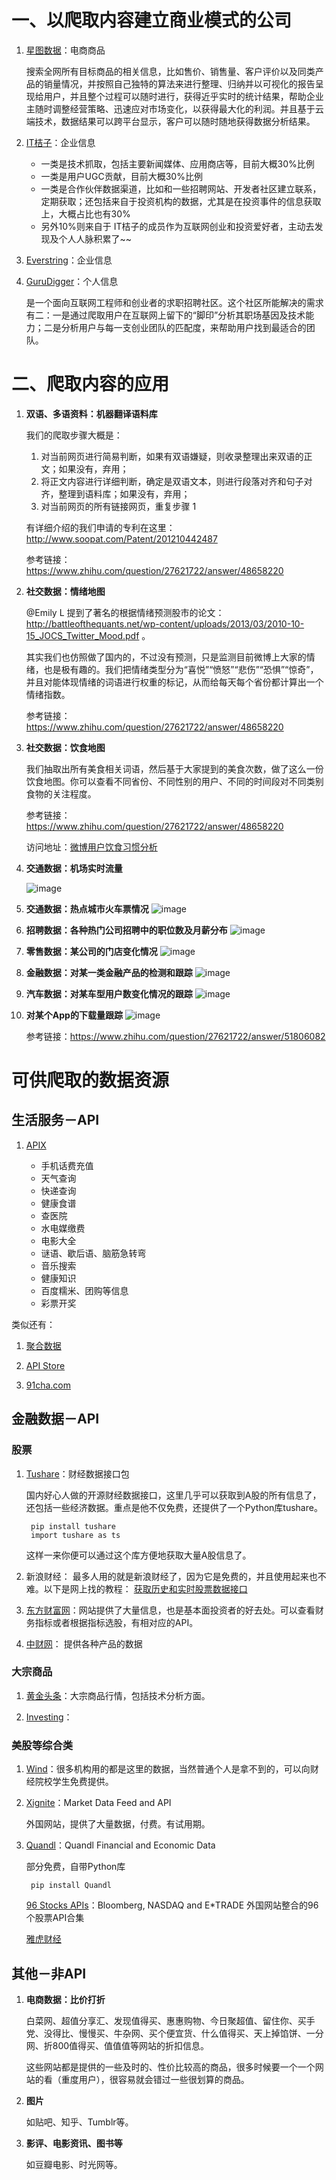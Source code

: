 # 一、以爬取内容建立商业模式的公司 #

1. [星图数据](http://www.syntun.com.cn)：电商商品

	搜索全网所有目标商品的相关信息，比如售价、销售量、客户评价以及同类产品的销量情况，并按照自己独特的算法来进行整理、归纳并以可视化的报告呈现给用户，并且整个过程可以随时进行，获得近乎实时的统计结果，帮助企业主随时调整经营策略、迅速应对市场变化，以获得最大化的利润。并且基于云端技术，数据结果可以跨平台显示，客户可以随时随地获得数据分析结果。
	
1. [IT桔子](https://www.itjuzi.com)：企业信息

	- 一类是技术抓取，包括主要新闻媒体、应用商店等，目前大概30%比例
	- 一类是用户UGC贡献，目前大概30%比例
	- 一类是合作伙伴数据渠道，比如和一些招聘网站、开发者社区建立联系，	定期获取；还包括来自于投资机构的数据，尤其是在投资事件的信息获取上，大概占比也有30%
	- 另外10%则来自于 IT桔子的成员作为互联网创业和投资爱好者，主动去发现及个人人脉积累了~~
	
1. [Everstring](http://www.everstring.com)：企业信息

1. [GuruDigger](https://gurudigger.com)：个人信息

	是一个面向互联网工程师和创业者的求职招聘社区。这个社区所能解决的需求有二：一是通过爬取用户在互联网上留下的“脚印”分析其职场基因及技术能力；二是分析用户与每一支创业团队的匹配度，来帮助用户找到最适合的团队。
	


# 二、爬取内容的应用 #

1. **双语、多语资料：机器翻译语料库**


	我们的爬取步骤大概是：
 
	1. 对当前网页进行简易判断，如果有双语嫌疑，则收录整理出来双语的正文；如果没有，弃用；
	2. 将正文内容进行详细判断，确定是双语文本，则进行段落对齐和句子对齐，整理到语料库；如果没有，弃用；
	3. 对当前网页的所有链接网页，重复步骤 1
	
	有详细介绍的我们申请的专利在这里：http://www.soopat.com/Patent/201210442487
	
	参考链接：https://www.zhihu.com/question/27621722/answer/48658220


1. **社交数据：情绪地图**
	
	@Emily L 提到了著名的根据情绪预测股市的论文：http://battleofthequants.net/wp-content/uploads/2013/03/2010-10-15_JOCS_Twitter_Mood.pdf 。
	
	其实我们也仿照做了国内的，不过没有预测，只是监测目前微博上大家的情绪，也是极有趣的。我们把情绪类型分为“喜悦”“愤怒”“悲伤”“恐惧”“惊奇”，并且对能体现情绪的词语进行权重的标记，从而给每天每个省份都计算出一个情绪指数。
	
	参考链接：https://www.zhihu.com/question/27621722/answer/48658220
	
1. **社交数据：饮食地图**
	
	我们抽取出所有美食相关词语，然后基于大家提到的美食次数，做了这么一份饮食地图。你可以查看不同省份、不同性别的用户、不同的时间段对不同类别食物的关注程度。
	
	参考链接：https://www.zhihu.com/question/27621722/answer/48658220
	
	访问地址：[微博用户饮食习惯分析](http://ys.8wss.com)

	
1. **交通数据：机场实时流量**
	
	![image](https://pic3.zhimg.com/adbee8589f03b1f4edd58e6c80a82fe6_b.jpg)

1. **交通数据：热点城市火车票情况**
![image](https://pic1.zhimg.com/47e2545e510ccce3d6a31827f1755c34_b.jpg)

1. **招聘数据：各种热门公司招聘中的职位数及月薪分布**
![image](https://pic3.zhimg.com/8aa8fc1babe66f6a89e603a9ed7f60aa_b.jpg)

1. **零售数据：某公司的门店变化情况**
![image](https://pic2.zhimg.com/cb19bace7864b680b325203ebe5ce71d_b.jpg)

1. **金融数据：对某一类金融产品的检测和跟踪**
![image](https://pic2.zhimg.com/49d24f9303436a786074734e23d1a3f9_b.jpg)

1. **汽车数据：对某车型用户数变化情况的跟踪**
![image](https://pic3.zhimg.com/9c0eb28f3b5321578a9efa2cea7d49a2_b.jpg)

1. **对某个App的下载量跟踪**
![image](https://pic1.zhimg.com/ace11806119acbe204b9193dfce2c378_b.jpg)

	参考链接：https://www.zhihu.com/question/27621722/answer/51806082
	
	

# 可供爬取的数据资源 #

## 生活服务－API ##

1. [APIX](http://www.apix.cn)
	
	* 	手机话费充值
	* 	天气查询
	* 	快递查询
	* 	健康食谱
	* 	查医院
	* 	水电媒缴费
	* 	电影大全
	* 	谜语、歇后语、脑筋急转弯
	* 	音乐搜索
	* 	健康知识
	* 	百度糯米、团购等信息
	* 	彩票开奖
	
类似还有：
	
1.	[聚合数据](https://www.juhe.cn)
	
1. 	[API Store](http://apistore.baidu.com)

1.	[91cha.com](http://www.91cha.com)

## 金融数据－API ##

### 股票 ###
	
1. [Tushare](http://tushare.org/fundamental.html#id4)：财经数据接口包
	
	国内好心人做的开源财经数据接口，这里几乎可以获取到A股的所有信息了，还包括一些经济数据。重点是他不仅免费，还提供了一个Python库tushare。
	
		pip install tushare
		import tushare as ts
	
	这样一来你便可以通过这个库方便地获取大量A股信息了。	
		
1. 新浪财经：	最多人用的就是新浪财经了，因为它是免费的，并且使用起来也不难。以下是网上找的教程：
	[获取历史和实时股票数据接口](http://www.cnblogs.com/seacryfly/articles/stock.html)
	
1. [东方财富网](http://data.eastmoney.com/xuangu/#Yz1beWxubDAxKDF8MC4wNSldfHM9eWxubDAxKDF8MC4wNSl8c3Q9LTE=)：网站提供了大量信息，也是基本面投资者的好去处。可以查看财务指标或者根据指标选股，有相对应的API。
	
1. [中财网](http://data.cfi.cn/cfidata.aspx)：	提供各种产品的数据
			
### 大宗商品 ###
	
1. [黄金头条](http://www.goldtoutiao.com)：大宗商品行情，包括技术分析方面。
	
2. [Investing](http://www.investing.com)：
	
### 美股等综合类 ###
	
1. [Wind](http://www.wind.com.cn)：很多机构用的都是这里的数据，当然普通个人是拿不到的，可以向财经院校学生免费提供。
	
1. [Xignite](http://www.xignite.com)：Market Data Feed and API

	外国网站，提供了大量数据，付费。有试用期。
	
1. [Quandl](https://www.quandl.com)：Quandl Financial and Economic Data
	
	部分免费，自带Python库
		
		pip install Quandl
		
	[96 Stocks APIs](http://www.programmableweb.com/news/96-stocks-apis-bloomberg-nasdaq-and-etrade/2013/05/22)：Bloomberg, NASDAQ and E*TRADE
	外国网站整合的96个股票API合集
	
	[雅虎财经](http://finance.yahoo.com)

## 其他－非API ##
	
1. **电商数据：比价打折**
	
	白菜网、超值分享汇、发现值得买、惠惠购物、今日聚超值、留住你、买手党、没得比、慢慢买、牛杂网、买个便宜货、什么值得买、天上掉馅饼、一分网、折800值得买、值值值等网站的折扣信息。

	这些网站都是提供的一些及时的、性价比较高的商品，很多时候要一个一个网站的看（重度用户），很容易就会错过一些很划算的商品。
	
2. **图片**

	如贴吧、知乎、Tumblr等。
	
3. **影评、电影资讯、图书等** 

	如豆瓣电影、时光网等。
